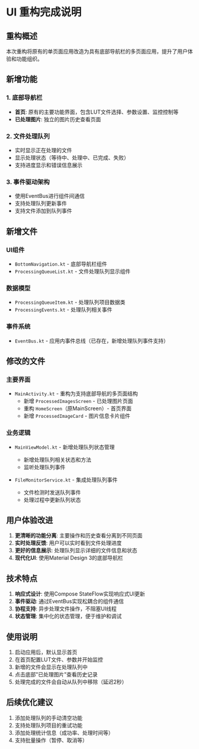 # UI 重构完成说明

## 重构概述

本次重构将原有的单页面应用改造为具有底部导航栏的多页面应用，提升了用户体验和功能组织。

## 新增功能

### 1. 底部导航栏
- **首页**: 原有的主要功能界面，包含LUT文件选择、参数设置、监控控制等
- **已处理图片**: 独立的图片历史查看页面

### 2. 文件处理队列
- 实时显示正在处理的文件
- 显示处理状态（等待中、处理中、已完成、失败）
- 支持进度显示和错误信息展示

### 3. 事件驱动架构
- 使用EventBus进行组件间通信
- 支持处理队列更新事件
- 支持文件添加到队列事件

## 新增文件

### UI组件
- `BottomNavigation.kt` - 底部导航栏组件
- `ProcessingQueueList.kt` - 文件处理队列显示组件

### 数据模型
- `ProcessingQueueItem.kt` - 处理队列项目数据类
- `ProcessingEvents.kt` - 处理队列相关事件

### 事件系统
- `EventBus.kt` - 应用内事件总线（已存在，新增处理队列事件支持）

## 修改的文件

### 主要界面
- `MainActivity.kt` - 重构为支持底部导航的多页面结构
  - 新增 `ProcessedImagesScreen` - 已处理图片页面
  - 重构 `HomeScreen`（原MainScreen）- 首页界面
  - 新增 `ProcessedImageCard` - 图片信息卡片组件

### 业务逻辑
- `MainViewModel.kt` - 新增处理队列状态管理
  - 新增处理队列相关状态和方法
  - 监听处理队列事件

- `FileMonitorService.kt` - 集成处理队列事件
  - 文件检测时发送队列事件
  - 处理过程中更新队列状态

## 用户体验改进

1. **更清晰的功能分离**: 主要操作和历史查看分离到不同页面
2. **实时处理反馈**: 用户可以实时看到文件处理进度
3. **更好的信息展示**: 处理队列显示详细的文件信息和状态
4. **现代化UI**: 使用Material Design 3的底部导航栏

## 技术特点

1. **响应式设计**: 使用Compose StateFlow实现响应式UI更新
2. **事件驱动**: 通过EventBus实现松耦合的组件通信
3. **协程支持**: 异步处理文件操作，不阻塞UI线程
4. **状态管理**: 集中化的状态管理，便于维护和调试

## 使用说明

1. 启动应用后，默认显示首页
2. 在首页配置LUT文件、参数并开始监控
3. 新增的文件会显示在处理队列中
4. 点击底部"已处理图片"查看历史记录
5. 处理完成的文件会自动从队列中移除（延迟2秒）

## 后续优化建议

1. 添加处理队列的手动清空功能
2. 支持处理队列项目的重试功能
3. 添加处理统计信息（成功率、处理时间等）
4. 支持批量操作（暂停、取消等）